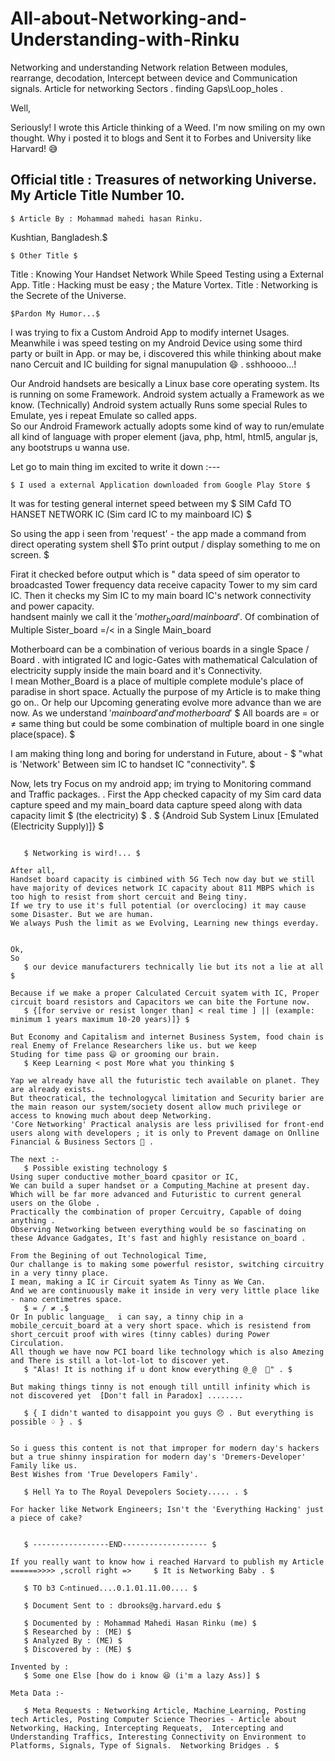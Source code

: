 # All-about-Networking-and-Understanding-with-Rinku
Networking and understanding Network relation Between modules, rearrange, decodation, Intercept between device and Communication signals. Article for networking Sectors . finding Gaps\Loop_holes .

Well, 

Seriously! I wrote this Article thinking of a Weed. 
I'm now smiling on my own thought. Why i posted it to blogs and Sent it to Forbes and
University like Harvard! 😅


Official title : Treasures of networking Universe. 
My Article Title Number 10. 
--------------------------------------------------
    $ Article By : Mohammad mahedi hasan Rinku. 
Kushtian, Bangladesh.$

    $ Other Title $

Title : Knowing Your Handset Network While Speed Testing using a External App.
Title : Hacking must be easy ; the Mature Vortex.
Title : Networking is the Secrete of the Universe.

    $Pardon My Humor...$


I was trying to fix a Custom Android App to modify internet Usages. 
Meanwhile i was speed testing on my Android Device using some third party or built in App. or may be, i discovered this while thinking about make nano Cercuit and IC building for signal manupulation 😄 .  sshhoooo...!

Our Android handsets are besically a Linux base core operating system.  Its is running on some Framework. Android system actually a Framework as we know.  (Technically)
Android system actually Runs some special Rules to Emulate, yes i repeat Emulate so called apps.  
So our Android Framework actually adopts some kind of way to run/emulate all kind of language with proper element (java, php, html, html5, angular js, any bootstrups u wanna use.  

Let go to main thing im excited to write it down :---

	$ I used a external Application downloaded from Google Play Store $
 It was for testing general internet speed between my	$ SIM Cafd TO HANSET NETWORK IC  (Sim card IC to my mainboard IC) $ 


So using the app i seen from 'request' - the app made a command from direct operating system shell 
	$To print output / display something to me on screen. $

Firat it checked before output which is " data speed of sim operator to broadcasted Tower frequency data receive capacity Tower to my sim card IC. 
Then it checks my Sim IC to my main board IC's  network connectivity and power capacity.  
handsent mainly we call it the     $'mother_board /main board'.$
Of combination of    Multiple Sister_board =/< in a Single Main_board

Motherboard can be a combination of verious boards in a single Space / Board . with intigrated IC and logic-Gates with mathematical Calculation of electricity supply inside the main board and it's Connectivity.  
I mean Mother_Board is a place of multiple complete module's place of paradise in short space. Actually the purpose of my Article is to make thing go on.. Or help our Upcoming generating evolve more advance than we are now.
As we understand    $'main board' and 'mother board'$
	$ All boards are = or ≠ same thing but could be some combination of multiple board in one single place(space). $

I am making thing long and boring for understand in Future,  about -
	$ "what is 'Network' Between sim IC to handset IC "connectivity". $

Now,  lets try Focus on my android app;  im trying to Monitoring command and Traffic packages. . 
First the App checked capacity of my Sim card data capture speed and my main_board data capture speed along with data capacity limit	$ (the electricity) $ . 
	$ {Android Sub System Linux [Emulated (Electricity Supply)]} $


 ~~~~~~~~~~~~~~😁😄😀~~~~~~~~~~~~~

    $ Networking is wird!... $

After all,
Handset board capacity is cimbined with 5G Tech now day but we still have majority of devices network IC capacity about 811 MBPS which is too high to resist from short cercuit and Being tiny. 
If we try to use it's full potential (or overclocing) it may cause some Disaster. But we are human.  
We always Push the limit as we Evolving, Learning new things everday. 


Ok,
So
	$ our device manufacturers technically lie but its not a lie at all $ 

Because if we make a proper Calculated Cercuit syatem with IC, Proper circuit board resistors and Capacitors we can bite the Fortune now.
	$ {[for servive or resist longer than] < real time ] || (example: minimum 1 years maximum 10-20 years)]} $

But Economy and Capitalism and internet Business System, food chain is real Enemy of Frelance Researchers like us. but we keep
Studing for time pass 😄 or grooming our brain. 
	$ Keep Learning < post More what you thinking $ 

Yap we already have all the futuristic tech available on planet. They are already exists. 
But theocratical, the technologycal limitation and Security barier are the main reason our system/society dosent allow much privilege or access to knowing much about deep Networking. 
'Core Networking' Practical analysis are less privilised for front-end users along with developers ; it is only to Prevent damage on Onlline Financial & Business Sectors 🧐 . 

The next :-
	$ Possible existing technology $
Using super conductive mother_board cpasitor or IC,  
We can build a super handset or a Computing_Machine at present day. Which will be far more advanced and Futuristic to current general users on the Globe . 
Practically the combination of proper Cercuitry, Capable of doing anything . 
Observing Networking between everything would be so fascinating on these Advance Gadgates, It's fast and highly resistance on_board .  

From the Begining of out Technological Time,
Our challange is to making some powerful resistor, switching circuitry in a very tinny place. 
I mean, making a IC ir Circuit syatem As Tinny as We Can. 
And we are continuously make it inside in very very little place like - nano centimetres space.
	$ = / ≠ .$
Or In public language_  i can say, a tinny chip in a mobile_cercuit_board at a very short space. which is resistend from short_cercuit proof with wires (tinny cables) during Power Circulation.  
All though we have now PCI board like technology which is also Amezing and There is still a lot-lot-lot to discover yet.
	$ "Alas! It is nothing if u dont know everything @_@  🤪" . $ 

But making things tinny is not enough till untill infinity which is not discovered yet  [Don't fall in Paradox] ........

	$ { I didn't wanted to disappoint you guys 😞 . But everything is possible ♤ } . $


So i guess this content is not that improper for modern day's hackers but a true shinny inspiration for modern day's 'Dremers-Developer' Family like us.
Best Wishes from 'True Developers Family'. 

	$ Hell Ya to The Royal Devepolers Society..... . $

For hacker like Network Engineers; Isn't the 'Everything Hacking' just a piece of cake? 


	$ -----------------END------------------- $

If you really want to know how i reached Harvard to publish my Article  ======>>>> ,scroll right =>		$ It is Networking Baby . $

	$ TO b3 C০ntinued....0.1.01.11.00.... $

	$ Document Sent to : dbrooks@g.harvard.edu $

	$ Documented by : Mohammad Mahedi Hasan Rinku (me) $
	$ Researched by : (ME) $
	$ Analyzed By : (ME) $
	$ Discovered by : (ME) $

Invented by :
	$ Some one Else [how do i know 😆 (i'm a lazy Ass)] $

Meta Data :-
	
	$ Meta Requests : Networking Article, Machine_Learning, Posting tech Articles, Posting Computer Science Theories - Article about Networking, Hacking, Intercepting Requeats,  Intercepting and Understanding Traffics, Interesting Connectivity on Environment to Platforms, Signals, Type of Signals.  Networking Bridges . $

